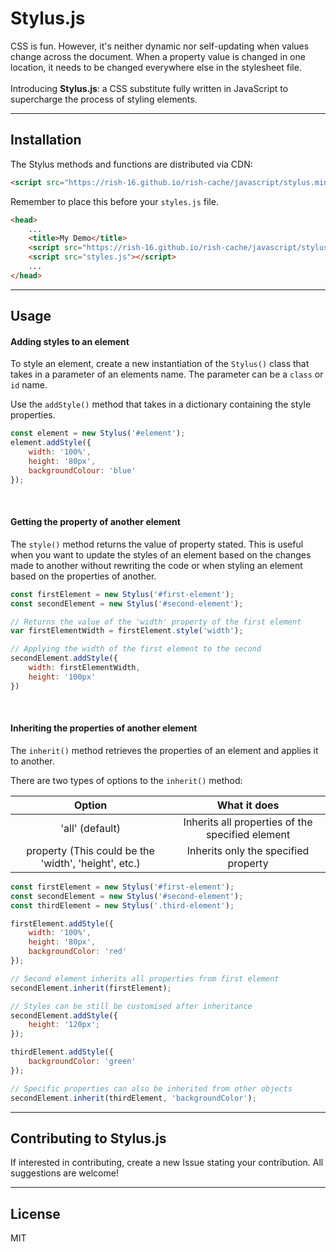 # Stylus.js
CSS is fun. However, it's neither dynamic nor self-updating when values change across the document. When a property value is changed in one location, it needs to be changed everywhere else in the stylesheet file.
<br>
<br>
Introducing **Stylus.js**: a CSS substitute fully written in JavaScript to supercharge the process of styling elements.

---

## Installation
The Stylus methods and functions are distributed via CDN:

```html
<script src="https://rish-16.github.io/rish-cache/javascript/stylus.min.js" charset="utf-8"></script>
```

Remember to place this before your `styles.js` file.

```html
<head>
    ...
    <title>My Demo</title>
    <script src="https://rish-16.github.io/rish-cache/javascript/stylus.min.js" charset="utf-8"></script>
    <script src="styles.js"></script>
    ...
</head>
```

---

## Usage

#### Adding styles to an element
To style an element, create a new instantiation of the `Stylus()` class that takes in a parameter of an elements name. The parameter can be a `class` or `id` name.

Use the `addStyle()` method that takes in a dictionary containing the style properties.

```javascript
const element = new Stylus('#element');
element.addStyle({
    width: '100%',
    height: '80px',
    backgroundColour: 'blue'
});
```

<br>

#### Getting the property of another element
The `style()` method returns the value of property stated. This is useful when you want to update the styles of an element based on the changes made to another without rewriting the code or when styling an element based on the properties of another.

```javascript
const firstElement = new Stylus('#first-element');
const secondElement = new Stylus('#second-element');

// Returns the value of the 'width' property of the first element
var firstElementWidth = firstElement.style('width');

// Applying the width of the first element to the second
secondElement.addStyle({
    width: firstElementWidth,
    height: '100px'
})
```

<br>

#### Inheriting the properties of another element
The `inherit()` method retrieves the properties of an element and applies it to another.

There are two types of options to the `inherit()` method:

|                         Option                         |                    What it does                   |
|:------------------------------------------------------:|:-------------------------------------------------:|
|                     'all' (default)                    | Inherits all properties  of the specified element |
| property  (This could be the  'width', 'height', etc.) |       Inherits only the  specified property       |

```javascript
const firstElement = new Stylus('#first-element');
const secondElement = new Stylus('#second-element');
const thirdElement = new Stylus('.third-element');

firstElement.addStyle({
    width: '100%',
    height: '80px',
    backgroundColor: 'red'
});

// Second element inherits all properties from first element
secondElement.inherit(firstElement);

// Styles can be still be customised after inheritance
secondElement.addStyle({
    height: '120px';
});

thirdElement.addStyle({
    backgroundColor: 'green'
});

// Specific properties can also be inherited from other objects
secondElement.inherit(thirdElement, 'backgroundColor');
```

---

## Contributing to Stylus.js
If interested in contributing, create a new Issue stating your contribution. All suggestions are welcome!

---

## License
MIT
